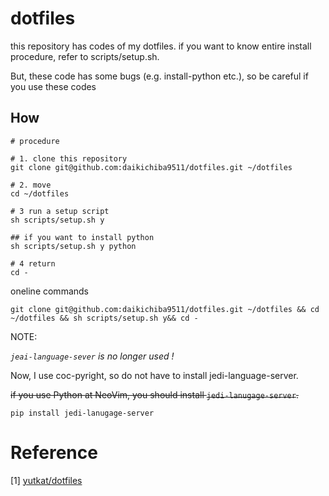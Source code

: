 # dotfiles

this repository has codes of my dotfiles. if you want to know entire install procedure, refer to scripts/setup.sh.

But, these code has some bugs (e.g. install-python etc.), so be careful if you use these codes

## How

```shell
# procedure

# 1. clone this repository
git clone git@github.com:daikichiba9511/dotfiles.git ~/dotfiles

# 2. move
cd ~/dotfiles

# 3 run a setup script
sh scripts/setup.sh y

## if you want to install python
sh scripts/setup.sh y python

# 4 return
cd -

```

oneline commands

```
git clone git@github.com:daikichiba9511/dotfiles.git ~/dotfiles && cd ~/dotfiles && sh scripts/setup.sh y&& cd -
```

NOTE:

_`jeai-language-sever` is no longer used !_

Now, I use coc-pyright, so do not have to install jedi-language-server.

~~if you use Python at NeoVim, you should install `jedi-lanugage-server`.~~

```
pip install jedi-lanugage-server
```

# Reference

[1] [yutkat/dotfiles](https://github.com/yutkat/dotfiles)

